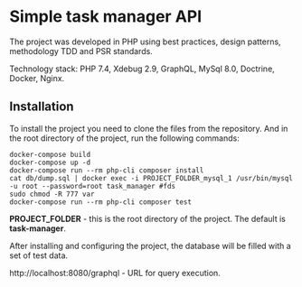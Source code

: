 # Simple task manager API
The project was developed in PHP using best practices, design patterns, methodology TDD and PSR standards.

Technology stack: PHP 7.4, Xdebug 2.9, GraphQL, MySql 8.0, Doctrine, Docker, Nginx.

## Installation

To install the project you need to clone the files from the repository. And in the root directory of the project, run the following commands:

    docker-compose build
    docker-compose up -d
    docker-compose run --rm php-cli composer install
    cat db/dump.sql | docker exec -i PROJECT_FOLDER_mysql_1 /usr/bin/mysql -u root --password=root task_manager #fds
    sudo chmod -R 777 var
    docker-compose run --rm php-cli composer test
**PROJECT_FOLDER** - this is the root directory of the project. The default is **task-manager**.

After installing and configuring the project, the database will be filled with a set of test data.

http://localhost:8080/graphql - URL for query execution.
